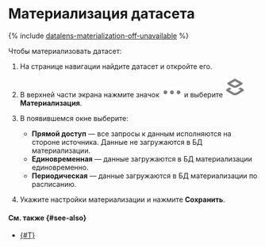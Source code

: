 # Материализация датасета

{% include [datalens-materialization-off-unavailable](../../../_includes/datalens/datalens-materialization-off-unavailable.md) %}

Чтобы материализовать датасет:

1. На странице навигации найдите датасет и откройте его.
1. В верхней части экрана нажмите значок ![image](../../../_assets/datalens/horizontal-ellipsis.svg) и выберите ![image](../../../_assets/datalens/materialize.svg) **Материализация**.
1. В появившемся окне выберите:

   * **Прямой доступ** — все запросы к данным исполняются на стороне источника. Данные не загружаются в БД материализации.
   * **Единовременная** — данные загружаются в БД материализации единовременно.
   * **Периодическая** — данные загружаются в БД материализации по расписанию.
    
1. Укажите настройки материализации и нажмите **Сохранить**.


#### См. также {#see-also}
- [{#T}](../../concepts/dataset/settings.md#mode)
